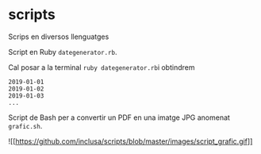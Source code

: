 # scripts
Scrips en diversos llenguatges

Script en Ruby `dategenerator.rb`.

Cal posar a la terminal `ruby dategenerator.rb`i obtindrem

```
2019-01-01
2019-01-02
2019-01-03
...
```

Script de Bash per a convertir un PDF en una imatge JPG anomenat `grafic.sh`.

![[https://github.com/inclusa/scripts/blob/master/images/script_grafic.gif]]
